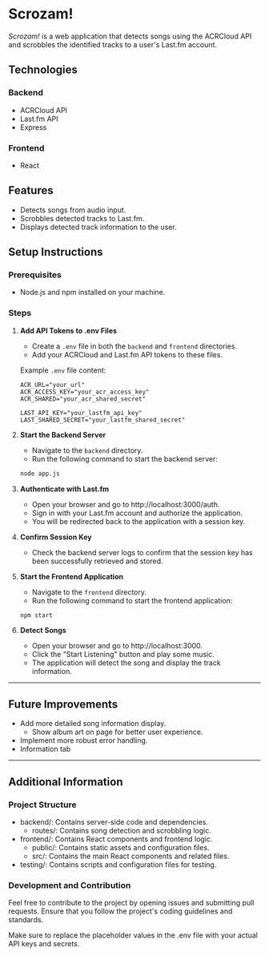 # Scrozam!

*Scrozam!* is a web application that detects songs using the ACRCloud API and scrobbles the identified tracks to a user's Last.fm account.

## Technologies

### Backend
- ACRCloud API
- Last.fm API
- Express

### Frontend
- React

## Features
- Detects songs from audio input.
- Scrobbles detected tracks to Last.fm.
- Displays detected track information to the user.

## Setup Instructions

### Prerequisites
- Node.js and npm installed on your machine.

### Steps

1. **Add API Tokens to .env Files**
   - Create a `.env` file in both the `backend` and `frontend` directories.
   - Add your ACRCloud and Last.fm API tokens to these files.

   Example `.env` file content:
   ```env
   ACR_URL="your_url"
   ACR_ACCESS_KEY="your_acr_access_key"
   ACR_SHARED="your_acr_shared_secret"

   LAST_API_KEY="your_lastfm_api_key"
   LAST_SHARED_SECRET="your_lastfm_shared_secret"
   ```

2. **Start the Backend Server**
    - Navigate to the `backend` directory.
    - Run the following command to start the backend server:
    ```bash
    node app.js
    ```

3. **Authenticate with Last.fm**
    - Open your browser and go to http://localhost:3000/auth.
    - Sign in with your Last.fm account and authorize the application.
    - You will be redirected back to the application with a session key.

4. **Confirm Session Key**
    - Check the backend server logs to confirm that the session key has been successfully retrieved and stored.

5. **Start the Frontend Application**
    - Navigate to the `frontend` directory.
    - Run the following command to start the frontend application:
    ```bash
    npm start
    ```

6. **Detect Songs**
    - Open your browser and go to http://localhost:3000.
    - Click the "Start Listening" button and play some music.
    - The application will detect the song and display the track information.

---

## Future Improvements

- Add more detailed song information display.
    - Show album art on page for better user experience.
- Implement more robust error handling.
- Information tab

---

## Additional Information

### Project Structure

- backend/: Contains server-side code and dependencies.
    - routes/: Contains song detection and scrobbling logic.
- frontend/: Contains React components and frontend logic.
    - public/: Contains static assets and configuration files.
    - src/: Contains the main React components and related files.
- testing/: Contains scripts and configuration files for testing.

### Development and Contribution

Feel free to contribute to the project by opening issues and submitting pull requests. Ensure that you follow the project's coding guidelines and standards.

Make sure to replace the placeholder values in the .env file with your actual API keys and secrets.
